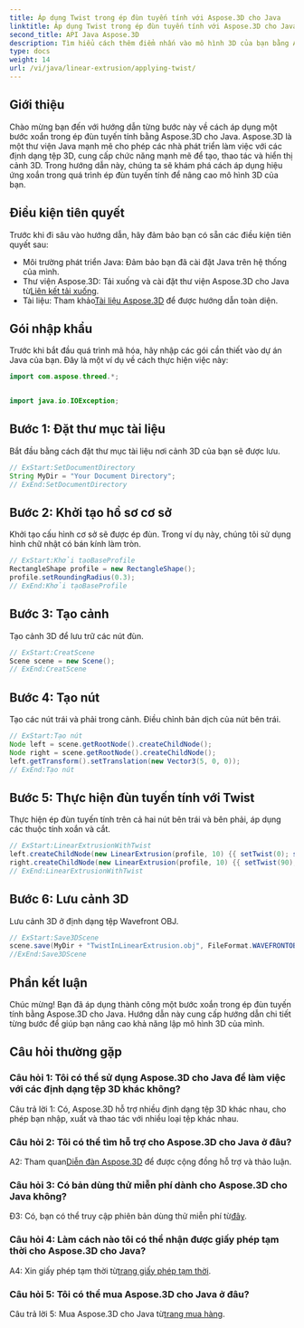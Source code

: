 ```yaml
---
title: Áp dụng Twist trong ép đùn tuyến tính với Aspose.3D cho Java
linktitle: Áp dụng Twist trong ép đùn tuyến tính với Aspose.3D cho Java
second_title: API Java Aspose.3D
description: Tìm hiểu cách thêm điểm nhấn vào mô hình 3D của bạn bằng Aspose.3D cho Java. Thực hiện theo hướng dẫn từng bước của chúng tôi để có hiệu ứng ép đùn tuyến tính nâng cao.
type: docs
weight: 14
url: /vi/java/linear-extrusion/applying-twist/
---
```

## Giới thiệu

Chào mừng bạn đến với hướng dẫn từng bước này về cách áp dụng một bước xoắn trong ép đùn tuyến tính bằng Aspose.3D cho Java. Aspose.3D là một thư viện Java mạnh mẽ cho phép các nhà phát triển làm việc với các định dạng tệp 3D, cung cấp chức năng mạnh mẽ để tạo, thao tác và hiển thị cảnh 3D. Trong hướng dẫn này, chúng ta sẽ khám phá cách áp dụng hiệu ứng xoắn trong quá trình ép đùn tuyến tính để nâng cao mô hình 3D của bạn.

## Điều kiện tiên quyết

Trước khi đi sâu vào hướng dẫn, hãy đảm bảo bạn có sẵn các điều kiện tiên quyết sau:

- Môi trường phát triển Java: Đảm bảo bạn đã cài đặt Java trên hệ thống của mình.
-  Thư viện Aspose.3D: Tải xuống và cài đặt thư viện Aspose.3D cho Java từ[Liên kết tải xuống](https://releases.aspose.com/3d/java/).
-  Tài liệu: Tham khảo[Tài liệu Aspose.3D](https://reference.aspose.com/3d/java/) để được hướng dẫn toàn diện.

## Gói nhập khẩu

Trước khi bắt đầu quá trình mã hóa, hãy nhập các gói cần thiết vào dự án Java của bạn. Đây là một ví dụ về cách thực hiện việc này:

```java
import com.aspose.threed.*;


import java.io.IOException;
```

## Bước 1: Đặt thư mục tài liệu

Bắt đầu bằng cách đặt thư mục tài liệu nơi cảnh 3D của bạn sẽ được lưu.

```java
// ExStart:SetDocumentDirectory
String MyDir = "Your Document Directory";
// ExEnd:SetDocumentDirectory
```

## Bước 2: Khởi tạo hồ sơ cơ sở

Khởi tạo cấu hình cơ sở sẽ được ép đùn. Trong ví dụ này, chúng tôi sử dụng hình chữ nhật có bán kính làm tròn.

```java
// ExStart:Khởi tạoBaseProfile
RectangleShape profile = new RectangleShape();
profile.setRoundingRadius(0.3);
// ExEnd:Khởi tạoBaseProfile
```

## Bước 3: Tạo cảnh

Tạo cảnh 3D để lưu trữ các nút đùn.

```java
// ExStart:CreatScene
Scene scene = new Scene();
// ExEnd:CreatScene
```

## Bước 4: Tạo nút

Tạo các nút trái và phải trong cảnh. Điều chỉnh bản dịch của nút bên trái.

```java
// ExStart:Tạo nút
Node left = scene.getRootNode().createChildNode();
Node right = scene.getRootNode().createChildNode();
left.getTransform().setTranslation(new Vector3(5, 0, 0));
// ExEnd:Tạo nút
```

## Bước 5: Thực hiện đùn tuyến tính với Twist

Thực hiện ép đùn tuyến tính trên cả hai nút bên trái và bên phải, áp dụng các thuộc tính xoắn và cắt.

```java
// ExStart:LinearExtrusionWithTwist
left.createChildNode(new LinearExtrusion(profile, 10) {{ setTwist(0); setSlices(100); }});
right.createChildNode(new LinearExtrusion(profile, 10) {{ setTwist(90); setSlices(100); }});
// ExEnd:LinearExtrusionWithTwist
```

## Bước 6: Lưu cảnh 3D

Lưu cảnh 3D ở định dạng tệp Wavefront OBJ.

```java
// ExStart:Save3DScene
scene.save(MyDir + "TwistInLinearExtrusion.obj", FileFormat.WAVEFRONTOBJ);
//ExEnd:Save3DScene
```

## Phần kết luận

Chúc mừng! Bạn đã áp dụng thành công một bước xoắn trong ép đùn tuyến tính bằng Aspose.3D cho Java. Hướng dẫn này cung cấp hướng dẫn chi tiết từng bước để giúp bạn nâng cao khả năng lập mô hình 3D của mình.

## Câu hỏi thường gặp

### Câu hỏi 1: Tôi có thể sử dụng Aspose.3D cho Java để làm việc với các định dạng tệp 3D khác không?

Câu trả lời 1: Có, Aspose.3D hỗ trợ nhiều định dạng tệp 3D khác nhau, cho phép bạn nhập, xuất và thao tác với nhiều loại tệp khác nhau.

### Câu hỏi 2: Tôi có thể tìm hỗ trợ cho Aspose.3D cho Java ở đâu?

 A2: Tham quan[Diễn đàn Aspose.3D](https://forum.aspose.com/c/3d/18) để được cộng đồng hỗ trợ và thảo luận.

### Câu hỏi 3: Có bản dùng thử miễn phí dành cho Aspose.3D cho Java không?

 Đ3: Có, bạn có thể truy cập phiên bản dùng thử miễn phí từ[đây](https://releases.aspose.com/).

### Câu hỏi 4: Làm cách nào tôi có thể nhận được giấy phép tạm thời cho Aspose.3D cho Java?

 A4: Xin giấy phép tạm thời từ[trang giấy phép tạm thời](https://purchase.aspose.com/temporary-license/).

### Câu hỏi 5: Tôi có thể mua Aspose.3D cho Java ở đâu?

 Câu trả lời 5: Mua Aspose.3D cho Java từ[trang mua hàng](https://purchase.aspose.com/buy).